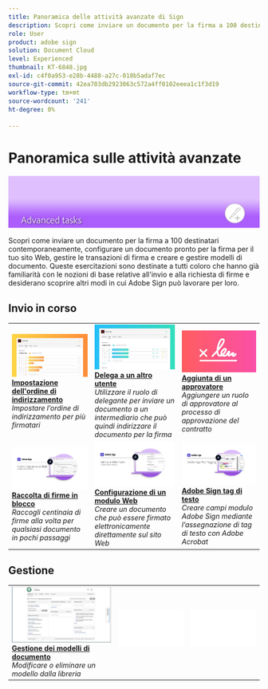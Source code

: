 ```yaml
---
title: Panoramica delle attività avanzate di Sign
description: Scopri come inviare un documento per la firma a 100 destinatari contemporaneamente, configurare un documento pronto per la firma per il tuo sito Web, gestire le transazioni di firma e creare e gestire modelli di documento
role: User
product: adobe sign
solution: Document Cloud
level: Experienced
thumbnail: KT-6848.jpg
exl-id: c4f0a953-e28b-4488-a27c-010b5adaf7ec
source-git-commit: 42ea703db2923063c572a4ff0102eeea1c1f3d19
workflow-type: tm+mt
source-wordcount: '241'
ht-degree: 0%

---
```


# Panoramica sulle attività avanzate

![Sign Advanced Image](../assets/Hero-Advanced.png)

Scopri come inviare un documento per la firma a 100 destinatari contemporaneamente, configurare un documento pronto per la firma per il tuo sito Web, gestire le transazioni di firma e creare e gestire modelli di documento. Queste esercitazioni sono destinate a tutti coloro che hanno già familiarità con le nozioni di base relative all&#39;invio e alla richiesta di firme e desiderano scoprire altri modi in cui Adobe Sign può lavorare per loro.

## Invio in corso

<table style="table-layout:fixed">
<tr>
  <td>
    <a href="setting-up-routing.md">
      <img alt="Impostazione dell'ordine di indirizzamento" src="../assets/Routing.png">
    </a>
    <div>
    <a href="setting-up-routing.md"><strong>Impostazione dell'ordine di indirizzamento</strong></a>
    </div>
    <em>Impostare l’ordine di indirizzamento per più firmatari</em>
    <br>
  </td>
  <td>
    <a href="delegate-signature.md">
      <img alt="Delega a un altro utente" src="../assets/Delegating.png" />
    </a>  
    <div>
    <a href="delegate-signature.md"><strong>Delega a un altro utente</strong></a>
    </div>
    <em>Utilizzare il ruolo di delegante per inviare un documento a un intermediario che può quindi indirizzare il documento per la firma</em>
    <br>
  </td>
  <td>
    <a href="add-an-approver.md">
      <img alt="Aggiunta di un approvatore" src="../assets/Approver.png" />
    </a>
    <div>
    <a href="add-an-approver.md"><strong>Aggiunta di un approvatore</strong></a>
    </div>
    <em>Aggiungere un ruolo di approvatore al processo di approvazione del contratto</em>
    <br>
  </td>
</tr>
<tr>
  <td>
    <a href="megasign.md">
      <img alt="Raccolta di firme in blocco" src="../assets/Megasign.png" />
    </a>
    <div>
    <a href="megasign.md"><strong>Raccolta di firme in blocco</strong></a>
    </div>
    <em>Raccogli centinaia di firme alla volta per qualsiasi documento in pochi passaggi</em>
    <br>
  </td>
  <td>
    <a href="webform.md">
      <img alt="Configurazione di un modulo Web" src="../assets/Webform.png" />
    </a>
    <div>
    <a href="webform.md"><strong>Configurazione di un modulo Web</strong></a>
    </div>
    <em>Creare un documento che può essere firmato elettronicamente direttamente sul sito Web</em>
    <br>
  </td> 
  <td>
    <a href="adobe-sign-text-tagging.md">
      <img alt="Adobe Sign tag di testo" src="../assets/Text-Tagging.png" />
  </a>
    <div>
    <a href="adobe-sign-text-tagging.md"><strong>Adobe Sign tag di testo</strong></a>
    </div>
    <em>Creare campi modulo Adobe Sign mediante l’assegnazione di tag di testo con Adobe Acrobat</em>
    <br>
  </td> 
</table>

## Gestione

<table style="table-layout:fixed">
<tr>
  <td>
    <a href="edit-a-template.md">
      <img alt="Gestione dei modelli di documento" src="../assets/ManageTemplate.png" />
    </a>
    <div>
    <a href="edit-a-template.md"><strong>Gestione dei modelli di documento</strong></a>
    </div>
    <em>Modificare o eliminare un modello dalla libreria</em>
    <br>
  </td>  
  <td>
    <img alt="Spaziatore" src="../assets/Whitespacer.png" />
    <div>
    <br>
  </td>
  <td>
    <img alt="Spaziatore" src="../assets/Whitespacer.png" />
    <div>
    <br>
  </td>
</tr>
</table>
